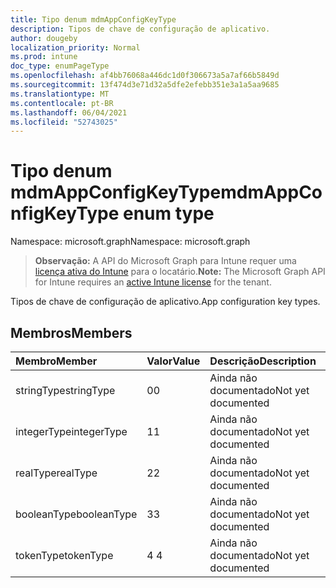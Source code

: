 ```yaml
---
title: Tipo denum mdmAppConfigKeyType
description: Tipos de chave de configuração de aplicativo.
author: dougeby
localization_priority: Normal
ms.prod: intune
doc_type: enumPageType
ms.openlocfilehash: af4bb76068a446dc1d0f306673a5a7af66b5849d
ms.sourcegitcommit: 13f474d3e71d32a5dfe2efebb351e3a1a5aa9685
ms.translationtype: MT
ms.contentlocale: pt-BR
ms.lasthandoff: 06/04/2021
ms.locfileid: "52743025"
---
```

# <a name="mdmappconfigkeytype-enum-type"></a><span data-ttu-id="f19ed-103">Tipo denum mdmAppConfigKeyType</span><span class="sxs-lookup"><span data-stu-id="f19ed-103">mdmAppConfigKeyType enum type</span></span>

<span data-ttu-id="f19ed-104">Namespace: microsoft.graph</span><span class="sxs-lookup"><span data-stu-id="f19ed-104">Namespace: microsoft.graph</span></span>

> <span data-ttu-id="f19ed-105">**Observação:** A API do Microsoft Graph para Intune requer uma [licença ativa do Intune](https://go.microsoft.com/fwlink/?linkid=839381) para o locatário.</span><span class="sxs-lookup"><span data-stu-id="f19ed-105">**Note:** The Microsoft Graph API for Intune requires an [active Intune license](https://go.microsoft.com/fwlink/?linkid=839381) for the tenant.</span></span>

<span data-ttu-id="f19ed-106">Tipos de chave de configuração de aplicativo.</span><span class="sxs-lookup"><span data-stu-id="f19ed-106">App configuration key types.</span></span>

## <a name="members"></a><span data-ttu-id="f19ed-107">Membros</span><span class="sxs-lookup"><span data-stu-id="f19ed-107">Members</span></span>
|<span data-ttu-id="f19ed-108">Membro</span><span class="sxs-lookup"><span data-stu-id="f19ed-108">Member</span></span>|<span data-ttu-id="f19ed-109">Valor</span><span class="sxs-lookup"><span data-stu-id="f19ed-109">Value</span></span>|<span data-ttu-id="f19ed-110">Descrição</span><span class="sxs-lookup"><span data-stu-id="f19ed-110">Description</span></span>|
|:---|:---|:---|
|<span data-ttu-id="f19ed-111">stringType</span><span class="sxs-lookup"><span data-stu-id="f19ed-111">stringType</span></span>|<span data-ttu-id="f19ed-112">0</span><span class="sxs-lookup"><span data-stu-id="f19ed-112">0</span></span>|<span data-ttu-id="f19ed-113">Ainda não documentado</span><span class="sxs-lookup"><span data-stu-id="f19ed-113">Not yet documented</span></span>|
|<span data-ttu-id="f19ed-114">integerType</span><span class="sxs-lookup"><span data-stu-id="f19ed-114">integerType</span></span>|<span data-ttu-id="f19ed-115">1</span><span class="sxs-lookup"><span data-stu-id="f19ed-115">1</span></span>|<span data-ttu-id="f19ed-116">Ainda não documentado</span><span class="sxs-lookup"><span data-stu-id="f19ed-116">Not yet documented</span></span>|
|<span data-ttu-id="f19ed-117">realType</span><span class="sxs-lookup"><span data-stu-id="f19ed-117">realType</span></span>|<span data-ttu-id="f19ed-118">2</span><span class="sxs-lookup"><span data-stu-id="f19ed-118">2</span></span>|<span data-ttu-id="f19ed-119">Ainda não documentado</span><span class="sxs-lookup"><span data-stu-id="f19ed-119">Not yet documented</span></span>|
|<span data-ttu-id="f19ed-120">booleanType</span><span class="sxs-lookup"><span data-stu-id="f19ed-120">booleanType</span></span>|<span data-ttu-id="f19ed-121">3</span><span class="sxs-lookup"><span data-stu-id="f19ed-121">3</span></span>|<span data-ttu-id="f19ed-122">Ainda não documentado</span><span class="sxs-lookup"><span data-stu-id="f19ed-122">Not yet documented</span></span>|
|<span data-ttu-id="f19ed-123">tokenType</span><span class="sxs-lookup"><span data-stu-id="f19ed-123">tokenType</span></span>|<span data-ttu-id="f19ed-124">4 </span><span class="sxs-lookup"><span data-stu-id="f19ed-124">4</span></span>|<span data-ttu-id="f19ed-125">Ainda não documentado</span><span class="sxs-lookup"><span data-stu-id="f19ed-125">Not yet documented</span></span>|




